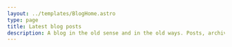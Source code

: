 ```yaml
---
layout: ../templates/BlogHome.astro
type: page
title: Latest blog posts
description: A blog in the old sense and in the old ways. Posts, archives, and many tags.
---
```

